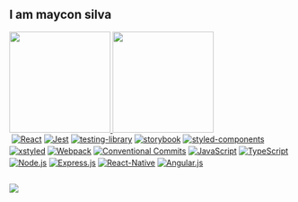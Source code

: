 ## I am maycon silva
 <div>
  <a href="https://github.com/maycon8609">
  <img height="180em" src="https://github-readme-stats.vercel.app/api?username=maycon8609&show_icons=true&theme=dracula&include_all_commits=true&count_private=true"/>
  <img height="180em" src="https://github-readme-stats.vercel.app/api/top-langs/?username=maycon8609&layout=compact&langs_count=8&theme=dracula"/>
</div>
<div style="display: flex;gap: 4px;flex-wrap: wrap;"><br>
  <a href="https://react.dev" target="_blank">
    <img align="center" alt="React" src="https://img.shields.io/badge/React-20232A?style=for-the-badge&logo=react&logoColor=61DAFB">
  </a>

  <a href="https://jestjs.io/pt-BR/" target="_blank">
    <img align="center" alt="Jest" src="https://img.shields.io/badge/Jest-3DC212?style=for-the-badge">
  </a>

  <a href="https://testing-library.com/" target="_blank">
    <img align="center" alt="testing-library" src="https://img.shields.io/badge/testing_library-DA2E2D?style=for-the-badge">
  </a>

  <a href="https://storybook.js.org" target="_blank">
    <img align="center" alt="storybook" src="https://img.shields.io/badge/Storybook-F34885?style=for-the-badge">
  </a>

  <a href="https://styled-components.com" target="_blank">
    <img align="center" alt="styled-components" src="https://img.shields.io/badge/styled--components-DB7093?style=for-the-badge&logo=styled-components&logoColor=white">
  </a>

  <a href="https://xstyled.dev" target="_blank">
    <img align="center" alt="xstyled" src="https://img.shields.io/badge/xstyled-BE185D?style=for-the-badge">
  </a>

  <a href="https://webpack.js.org/" target="_blank">
    <img align="center" alt="Webpack" src="https://img.shields.io/badge/Webpack-549AC8?style=for-the-badge">
  </a>

  <a href="https://www.conventionalcommits.org/en/v1.0.0/" target="_blank">
    <img align="center" alt="Conventional Commits" src="https://img.shields.io/badge/Conventional_Commits-F35A87?style=for-the-badge">
  </a>

  <a href="https://developer.mozilla.org/pt-BR/docs/Web/JavaScript" target="_blank">
    <img align="center" alt="JavaScript" src="https://img.shields.io/badge/JavaScript-F7DF1E?style=for-the-badge&logo=javascript&logoColor=black">
  </a>

  <a href="https://www.typescriptlang.org/" target="_blank">
    <img align="center" alt="TypeScript" src="https://img.shields.io/badge/TypeScript-007ACC?style=for-the-badge&logo=typescript&logoColor=white">
  </a>

  <a href="https://nodejs.org/en/about" target="_blank">
    <img align="center" alt="Node.js" src="https://img.shields.io/badge/Node.js-43853D?style=for-the-badge&logo=node.js&logoColor=white">
  </a>

  <a href="https://expressjs.com/pt-br/" target="_blank">
    <img align="center" alt="Express.js" src="https://img.shields.io/badge/Express.js-404D59?style=for-the-badge">
  </a>

  <a href="https://reactnative.dev" target="_blank">
    <img align="center" alt="React-Native" src="https://img.shields.io/badge/React_Native-20232A?style=for-the-badge&logo=react&logoColor=61DAFB">
  </a>

  <a href="https://angularjs.org" target="_blank">
    <img align="center" alt="Angular.js" src="https://img.shields.io/badge/AngularJS-E23237?style=for-the-badge&logo=angularjs&logoColor=white">
  </a>
</div>

  ##

<div>
  <a href="https://www.linkedin.com/in/maycon-silva-39571a125" target="_blank">
    <img src="https://img.shields.io/badge/-LinkedIn-%230077B5?style=for-the-badge&logo=linkedin&logoColor=white" target="_blank">
  </a>
</div>
